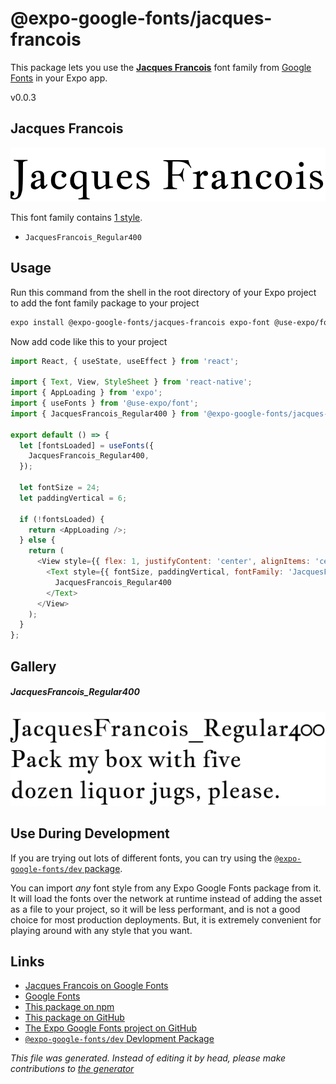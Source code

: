 # @expo-google-fonts/jacques-francois

This package lets you use the [**Jacques Francois**](https://fonts.google.com/specimen/Jacques+Francois) font family from [Google Fonts](https://fonts.google.com/) in your Expo app.

v0.0.3

## Jacques Francois

![Jacques Francois](./font-family.png)

This font family contains [1 style](#gallery).

- `JacquesFrancois_Regular400`

## Usage

Run this command from the shell in the root directory of your Expo project to add the font family package to your project
```sh
expo install @expo-google-fonts/jacques-francois expo-font @use-expo/font
```

Now add code like this to your project
```js
import React, { useState, useEffect } from 'react';

import { Text, View, StyleSheet } from 'react-native';
import { AppLoading } from 'expo';
import { useFonts } from '@use-expo/font';
import { JacquesFrancois_Regular400 } from '@expo-google-fonts/jacques-francois';

export default () => {
  let [fontsLoaded] = useFonts({
    JacquesFrancois_Regular400,
  });

  let fontSize = 24;
  let paddingVertical = 6;

  if (!fontsLoaded) {
    return <AppLoading />;
  } else {
    return (
      <View style={{ flex: 1, justifyContent: 'center', alignItems: 'center' }}>
        <Text style={{ fontSize, paddingVertical, fontFamily: 'JacquesFrancois_Regular400' }}>
          JacquesFrancois_Regular400
        </Text>
      </View>
    );
  }
};

```

## Gallery

##### JacquesFrancois_Regular400
![JacquesFrancois_Regular400](./d263121e53613f81bea06459cb1ac924693f48b654d9943d34776a3efa1fc52e.ttf.png)


## Use During Development

If you are trying out lots of different fonts, you can try using the [`@expo-google-fonts/dev` package](https://www.npmjs.com/package/@expo-google-fonts/dev).

You can import *any* font style from any Expo Google Fonts package from it. It will load the fonts
over the network at runtime instead of adding the asset as a file to your project, so it will be 
less performant, and is not a good choice for most production deployments. But, it is extremely convenient
for playing around with any style that you want.

## Links

- [Jacques Francois on Google Fonts](https://fonts.google.com/specimen/Jacques+Francois)
- [Google Fonts](https://fonts.google.com/)
- [This package on npm](https://www.npmjs.com/package/@expo-google-fonts/jacques-francois)
- [This package on GitHub](https://github.com/expo/google-fonts/tree/master/font-packages/jacques-francois)
- [The Expo Google Fonts project on GitHub](https://github.com/expo/google-fonts)
- [`@expo-google-fonts/dev` Devlopment Package](https://github.com/expo/google-fonts/tree/master/font-packages/dev)


*This file was generated. Instead of editing it by head, please make contributions to [the generator](https://github.com/expo/google-fonts/tree/master/packages/generator)*
